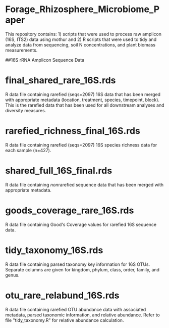 # Forage_Rhizosphere_Microbiome_Paper
This repository contains: 1) scripts that were used to process raw amplicon (16S, ITS2) data using mothur and 2) R scripts that were used to tidy and analyze data from sequencing, soil N concentrations, and plant biomass measurements.

##16S rRNA Amplicon Sequence Data

# final_shared_rare_16S.rds
R data file containing rarefied (seqs=2097) 16S data that has been merged with appropriate metadata (location, treatment, species, timepoint, block). This is the rarefied data that has been used for all downstream analyses and diversity measures.

# rarefied_richness_final_16S.rds
R data file containing rarefied (seqs=2097) 16S species richness data for each sample (n=427).

# shared_full_16S_final.rds
R data file containing *non*rarefied sequence data that has been merged with appropriate metadata.

# goods_coverage_rare_16S.rds
R data file containing Good's Coverage values for rarefied 16S sequence data.

# tidy_taxonomy_16S.rds
R data file containing parsed taxonomy key information for 16S OTUs. Separate columns are given for kingdom, phylum, class, order, family, and genus.

# otu_rare_relabund_16S.rds
R data file containing rarefied OTU abundance data with associated metadata, parsed taxonomic information, and relative abundance. Refer to file "tidy_taxonomy.R" for relative abundance calculation.
